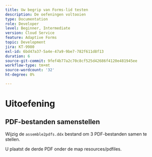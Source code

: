 ```yaml
---
title: Uw begrip van Forms-lid testen
description: De oefeningen voltooien
type: Documentation
role: Developer
level: Beginner, Intermediate
version: Cloud Service
feature: Adaptive Forms
topic: Development
jira: KT-9980
exl-id: 6bd47a37-5a4e-47a9-9be7-782f611d8f13
duration: 6
source-git-commit: 9fef4b77a2c70c8cf525d42686f4120e481945ee
workflow-type: tm+mt
source-wordcount: '32'
ht-degree: 0%

---
```


# Uitoefening

## PDF-bestanden samenstellen

Wijzig de `assemble2pdfs.ddx` bestand om 3 PDF-bestanden samen te stellen.

U plaatst de derde PDF onder de map resources/pdfiles.
